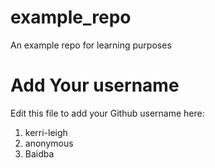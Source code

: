 # example_repo
An example repo for learning purposes
# Add Your username
Edit this file to add your Github username here:
1. kerri-leigh
2. anonymous
3. Baidba
